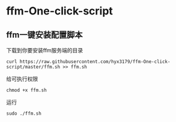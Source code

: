 # ffm-One-click-script  
## ffm一键安装配置脚本  
下载到你要安装ffm服务端的目录  

```shell
curl https://raw.githubusercontent.com/hyx3179/ffm-One-click-script/master/ffm.sh >> ffm.sh
```

给可执行权限  

```shell
chmod +x ffm.sh
```
运行  

```shell
sudo ./ffm.sh
```
